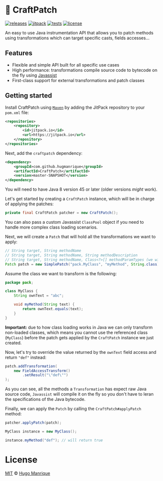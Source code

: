 # :hamburger: CraftPatch

[![releases][releases]][releases-url]
[![jitpack][jitpack]][jitpack-url]
[![tests][tests]][tests-url]
[![license][license]][license-url]

An easy to use Java instrumentation API that allows you to patch methods using transformations which can target specific casts, fields accesses...

## Features

- Flexible and simple API built for all specific use cases
- High performance: transformations compile source code to bytecode on the fly using [Javassist](http://www.javassist.org/)
- First-class support for external transformations and patch classes

## Getting started

Install CraftPatch using [`Maven`](https://maven.apache.org/) by adding the JitPack repository to your `pom.xml` file:

```xml
<repositories>
    <repository>
        <id>jitpack.io</id>
        <url>https://jitpack.io</url>
    </repository>
</repositories>
```

Next, add the `craftpatch` dependency:

```xml
<dependency>
    <groupId>com.github.hugmanrique</groupId>
    <artifactId>CraftPatch</artifactId>
    <version>master-SNAPSHOT</version>
</dependency>
```

You will need to have Java 8 version 45 or later (older versions _might_ work).

Let's get started by creating a `CraftPatch` instance, which will be in charge of applying the patches:

```java
private final CraftPatch patcher = new CraftPatch();
```

You can also pass a custom Javassist `ClassPool` object if you need to handle more complex class loading scenarios.

Next, we will create a `Patch` that will hold all the transformations we want to apply:

```java
// String target, String methodName
// String target, String methodName, String methodDescription
// String target, String methodName, Class<?>[] methodParamTypes (we will be using this one)
Patch patch = new SimplePatch("pack.MyClass", "myMethod", String.class);
```

Assume the class we want to transform is the following:

```java
package pack;

class MyClass {
    String ownText = "abc";

    void myMethod(String text) {
        return ownText.equals(text);
    }
}
```

**Important:** due to how class loading works in Java we can only transform non-loaded classes, which means you cannot use the referenced class (`MyClass`) before the patch gets applied by the `CraftPatch` instance we just created.

Now, let's try to override the value returned by the `ownText` field access and return `"def"` instead:

```java
patch.addTransformation(
    new FieldAccessTransform()
        .setResult("\"def\"")
);
```

As you can see, all the methods a `Transformation` has expect raw Java source code, `Javassist` will compile it on the fly so you don't have to leran the specifications of the Java bytecode.

Finally, we can apply the `Patch` by calling the `CraftPatch#applyPatch` method:

```java
patcher.applyPatch(patch);

MyClass instance = new MyClass();

instance.myMethod("def"); // will return true
```

# License

[MIT](LICENSE) &copy; [Hugo Manrique](https://hugmanrique.me)

[releases]: https://img.shields.io/github/downloads/hugmanrique/CraftPatch/total.svg
[releases-url]: https://github.com/hugmanrique/CraftPatch/releases
[jitpack]: https://jitpack.io/v/hugmanrique/CraftPatch.svg
[jitpack-url]: https://jitpack.io/#hugmanrique/CraftPatch
[tests]: https://img.shields.io/travis/hugmanrique/CraftPatch/master.svg
[tests-url]: https://travis-ci.org/hugmanrique/CraftPatch
[license]: https://img.shields.io/github/license/hugmanrique/CraftPatch.svg
[license-url]: LICENSE